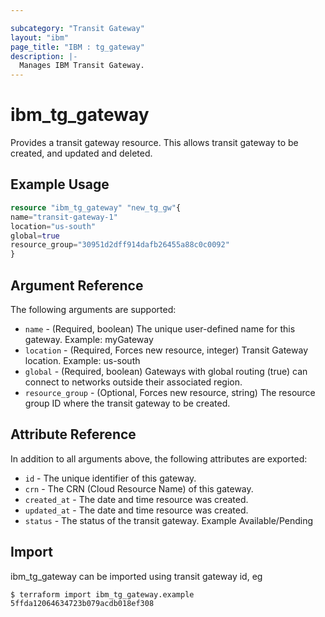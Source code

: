 ```yaml
---

subcategory: "Transit Gateway"
layout: "ibm"
page_title: "IBM : tg_gateway"
description: |-
  Manages IBM Transit Gateway.
---
```


# ibm\_tg_gateway

Provides a transit gateway resource. This allows transit gateway to be created, and updated and deleted.

## Example Usage

```terraform
resource "ibm_tg_gateway" "new_tg_gw"{
name="transit-gateway-1"
location="us-south"
global=true
resource_group="30951d2dff914dafb26455a88c0c0092"
}  
```

## Argument Reference

The following arguments are supported:

* `name` - (Required, boolean) The unique user-defined name for this gateway. Example: myGateway
* `location` - (Required, Forces new resource, integer) Transit Gateway location. Example: us-south
* `global` - (Required, boolean) Gateways with global routing (true) can connect to networks outside their associated region.
* `resource_group` - (Optional, Forces new resource, string) The resource group ID where the transit gateway to be created.

## Attribute Reference

In addition to all arguments above, the following attributes are exported:

* `id` - The unique identifier of this gateway. 
* `crn` - The CRN (Cloud Resource Name) of this gateway.
* `created_at` - The date and time resource was created.
* `updated_at` - The date and time resource was created.
* `status` - The status of the transit gateway. Example Available/Pending


## Import

ibm_tg_gateway can be imported using transit gateway id, eg

```
$ terraform import ibm_tg_gateway.example 5ffda12064634723b079acdb018ef308
```